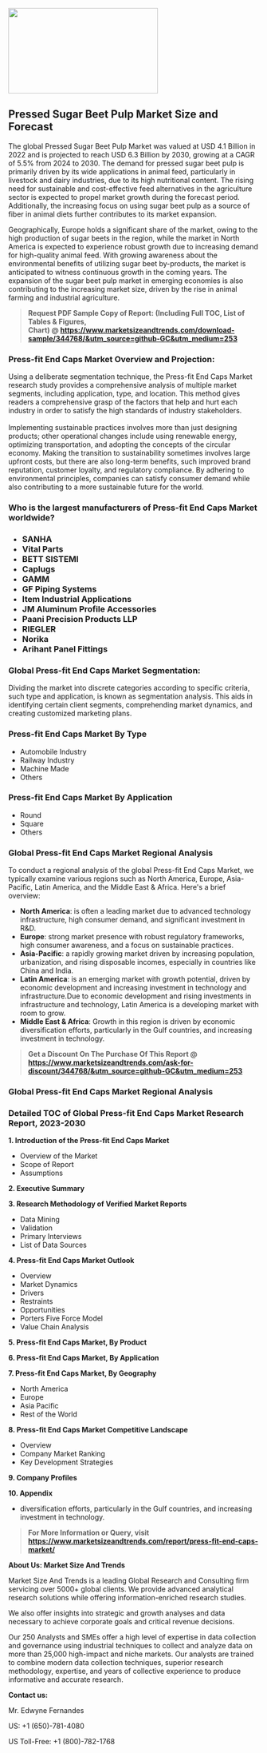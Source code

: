 <p><img class="alignnone size-medium wp-image-20088" src="https://ffe5etoiles.com/wp-content/uploads/2024/12/MST1-300x171.png" alt="" width="300" height="171" /></p><h2>Pressed Sugar Beet Pulp Market Size and Forecast</h2><p>The global Pressed Sugar Beet Pulp Market was valued at USD 4.1 Billion in 2022 and is projected to reach USD 6.3 Billion by 2030, growing at a CAGR of 5.5% from 2024 to 2030. The demand for pressed sugar beet pulp is primarily driven by its wide applications in animal feed, particularly in livestock and dairy industries, due to its high nutritional content. The rising need for sustainable and cost-effective feed alternatives in the agriculture sector is expected to propel market growth during the forecast period. Additionally, the increasing focus on using sugar beet pulp as a source of fiber in animal diets further contributes to its market expansion.</p><p>Geographically, Europe holds a significant share of the market, owing to the high production of sugar beets in the region, while the market in North America is expected to experience robust growth due to increasing demand for high-quality animal feed. With growing awareness about the environmental benefits of utilizing sugar beet by-products, the market is anticipated to witness continuous growth in the coming years. The expansion of the sugar beet pulp market in emerging economies is also contributing to the increasing market size, driven by the rise in animal farming and industrial agriculture.</p></p><blockquote id="" class=""><strong>Request PDF Sample Copy of Report: (Including Full TOC, List of Tables &amp; Figures, Chart)&nbsp;@&nbsp;<strong><a href="https://www.marketsizeandtrends.com/download-sample/344768/&utm_source=github-GC&utm_medium=253" target="_blank">https://www.marketsizeandtrends.com/download-sample/344768/&utm_source=github-GC&utm_medium=253</a></strong></strong></blockquote><h3 id="" class="">Press-fit End Caps Market&nbsp;Overview and Projection:</h3><p id="" class="">Using a deliberate segmentation technique, the Press-fit End Caps Market research study provides a comprehensive analysis of multiple market segments, including application, type, and location. This method gives readers a comprehensive grasp of the factors that help and hurt each industry in order to satisfy the high standards of industry stakeholders. <br /> <br />Implementing sustainable practices involves more than just designing products; other operational changes include using renewable energy, optimizing transportation, and adopting the concepts of the circular economy. Making the transition to sustainability sometimes involves large upfront costs, but there are also long-term benefits, such improved brand reputation, customer loyalty, and regulatory compliance. By adhering to environmental principles, companies can satisfy consumer demand while also contributing to a more sustainable future for the world.</p><h3 id="" class="">Who is the largest manufacturers of&nbsp;Press-fit End Caps Market worldwide?</h3><h3 class=""><p><ul><li>SANHA </li><li> Vital Parts </li><li> BETT SISTEMI </li><li> Caplugs </li><li> GAMM </li><li> GF Piping Systems </li><li> Item Industrial Applications </li><li> JM Aluminum Profile Accessories </li><li> Paani Precision Products LLP </li><li> RIEGLER </li><li> Norika </li><li> Arihant Panel Fittings</li></ul></p></h3><h3 id="" class="">Global&nbsp;Press-fit End Caps Market Segmentation:</h3><p id="" class="">Dividing the market into discrete categories according to specific criteria, such type and application, is known as segmentation analysis. This aids in identifying certain client segments, comprehending market dynamics, and creating customized marketing plans.</p><h3 id="" class="">Press-fit End Caps Market&nbsp;By Type</h3><p><p><ul><li>Automobile Industry</li><li> Railway Industry</li><li> Machine Made</li><li> Others</p></li></ul></p></p><h3 id="" class="">Press-fit End Caps Market&nbsp;By Application</h3><p class=""><p><ul><li>Round</li><li> Square</li><li> Others</li></ul></p></p><h3 id="" class="">Global Press-fit End Caps Market Regional Analysis</h3><p id="" class="">To conduct a regional analysis of the global Press-fit End Caps Market, we typically examine various regions such as North America, Europe, Asia-Pacific, Latin America, and the Middle East &amp; Africa. Here's a brief overview:</p><ul><li><strong>North America</strong>: is often a leading market due to advanced technology infrastructure, high consumer demand, and significant investment in R&amp;D.</li><li><strong>Europe</strong>: strong market presence with robust regulatory frameworks, high consumer awareness, and a focus on sustainable practices.</li><li><strong>Asia-Pacific</strong>: a rapidly growing market driven by increasing population, urbanization, and rising disposable incomes, especially in countries like China and India.</li><li><strong>Latin America</strong>: is an emerging market with growth potential, driven by economic development and increasing investment in technology and infrastructure.Due to economic development and rising investments in infrastructure and technology, Latin America is a developing market with room to grow.</li><li><strong>Middle East &amp; Africa</strong>: Growth in this region is driven by economic diversification efforts, particularly in the Gulf countries, and increasing investment in technology.</li></ul><blockquote id="" class=""><strong>Get a Discount On The Purchase Of This Report @ <strong><a href="https://www.marketsizeandtrends.com/ask-for-discount/344768/&utm_source=github-GC&utm_medium=253" target="_blank">https://www.marketsizeandtrends.com/ask-for-discount/344768/&utm_source=github-GC&utm_medium=253</a></strong></strong></blockquote><h3 id="" class="">Global Press-fit End Caps Market Regional Analysis</h3><h3 id="" class="">Detailed TOC of Global Press-fit End Caps Market Research Report, 2023-2030</h3><p id="" class=""><strong>1. Introduction of the Press-fit End Caps Market</strong></p><ul><li>Overview of the Market</li><li>Scope of Report</li><li>Assumptions</li></ul><p id="" class=""><strong>2. Executive Summary</strong></p><p id="" class=""><strong>3. Research Methodology of Verified Market Reports</strong></p><ul><li>Data Mining</li><li>Validation</li><li>Primary Interviews</li><li>List of Data Sources</li></ul><p id="" class=""><strong>4. Press-fit End Caps Market Outlook</strong></p><ul><li>Overview</li><li>Market Dynamics</li><li>Drivers</li><li>Restraints</li><li>Opportunities</li><li>Porters Five Force Model</li><li>Value Chain Analysis</li></ul><p id="" class=""><strong>5. Press-fit End Caps Market, By Product</strong></p><p id="" class=""><strong>6. Press-fit End Caps Market, By Application</strong></p><p id="" class=""><strong>7. Press-fit End Caps Market, By Geography</strong></p><ul><li>North America</li><li>Europe</li><li>Asia Pacific</li><li>Rest of the World</li></ul><p id="" class=""><strong>8. Press-fit End Caps Market Competitive Landscape</strong></p><ul><li>Overview</li><li>Company Market Ranking</li><li>Key Development Strategies</li></ul><p id="" class=""><strong>9. Company Profiles</strong></p><p id="" class=""><strong>10. Appendix</strong></p><ul><li>diversification efforts, particularly in the Gulf countries, and increasing investment in technology.</li></ul><blockquote id="" class=""><strong>For More Information or Query, visit <strong><strong><a href="https://www.marketsizeandtrends.com/report/press-fit-end-caps-market/" target="_blank">https://www.marketsizeandtrends.com/report/press-fit-end-caps-market/</a></strong></strong></strong></blockquote><p id="" class=""><strong>About Us: Market Size And Trends</strong></p><p id="" class="">Market Size And Trends is a leading Global Research and Consulting firm servicing over 5000+ global clients. We provide advanced analytical research solutions while offering information-enriched research studies.</p><p id="" class="">We also offer insights into strategic and growth analyses and data necessary to achieve corporate goals and critical revenue decisions.</p><p id="" class="">Our 250 Analysts and SMEs offer a high level of expertise in data collection and governance using industrial techniques to collect and analyze data on more than 25,000 high-impact and niche markets. Our analysts are trained to combine modern data collection techniques, superior research methodology, expertise, and years of collective experience to produce informative and accurate research.</p><p id="" class=""><strong>Contact us:</strong></p><p id="" class="">Mr. Edwyne Fernandes</p><p id="" class="">US: +1 (650)-781-4080</p><p id="" class="">US Toll-Free: +1 (800)-782-1768</p>
